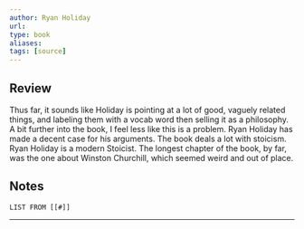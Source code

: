 ```yaml
---
author: Ryan Holiday
url: 
type: book
aliases: 
tags: [source]
---
```

## Review
Thus far, it sounds like Holiday is pointing at a lot of good, vaguely related things, and labeling them with a vocab word then selling it as a philosophy. A bit further into the book, I feel less like this is a problem. Ryan Holiday has made a decent case for his arguments. The book deals a lot with stoicism. Ryan Holiday is a modern Stoicist. The longest chapter of the book, by far, was the one about Winston Churchill, which seemed weird and out of place.

## Notes
```dataview
LIST FROM [[#]]
```

---